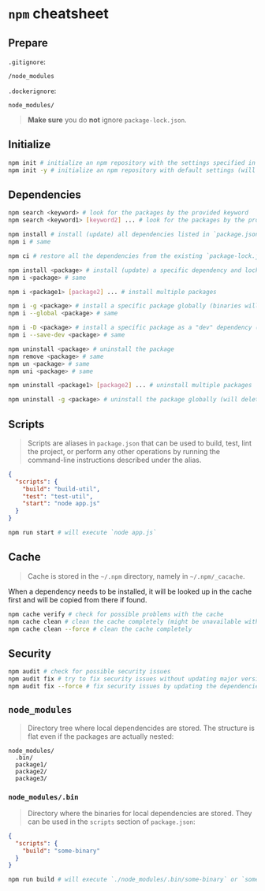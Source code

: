 # `npm` cheatsheet

## Prepare

`.gitignore`:

```
/node_modules
```

`.dockerignore`:

```
node_modules/
```

> **Make sure** you do **not** ignore `package-lock.json`.

## Initialize

```bash
npm init # initialize an npm repository with the settings specified in interactive mode
npm init -y # initialize an npm repository with default settings (will not ask anything)
```

## Dependencies

```bash
npm search <keyword> # look for the packages by the provided keyword
npm search <keyword1> [keyword2] ... # look for the packages by the provided keywords

npm install # install (update) all dependencies listed in `package.json` and lock their versions in `package-lock.json`
npm i # same

npm ci # restore all the dependencies from the existing `package-lock.json`

npm install <package> # install (update) a specific dependency and lock its version in `package-lock.json`
npm i <package> # same

npm i <package1> [package2] ... # install multiple packages

npm i -g <package> # install a specific package globally (binaries will be available everywhere if present)
npm i --global <package> # same

npm i -D <package> # install a specific package as a "dev" dependency (will add the dependency to the `devDependencies` section in `package.json`)
npm i --save-dev <package> # same

npm uninstall <package> # uninstall the package
npm remove <package> # same
npm un <package> # same
npm uni <package> # same

npm uninstall <package1> [package2] ... # uninstall multiple packages

npm uninstall -g <package> # uninstall the package globally (will delete the package from the global scope but will not affect the local installation)
```

## Scripts

> Scripts are aliases in `package.json` that can be used to build, test, lint the project, or perform any other operations by running the command-line instructions described under the alias.

```json
{
  "scripts": {
    "build": "build-util",
    "test": "test-util",
    "start": "node app.js"
  }
}
```

```bash
npm run start # will execute `node app.js`
```

## Cache

> Cache is stored in the `~/.npm` directory, namely in `~/.npm/_cacache`.

When a dependency needs to be installed, it will be looked up in the cache first and will be copied from there if found.

```bash
npm cache verify # check for possible problems with the cache
npm cache clean # clean the cache completely (might be unavailable without the `--force` option)
npm cache clean --force # clean the cache completely
```

## Security

```bash
npm audit # check for possible security issues
npm audit fix # try to fix security issues without updating major versions of the dependencies
npm audit fix --force # fix security issues by updating the dependencies even if they have breaking changes
```

## `node_modules`

> Directory tree where local dependencides are stored. The structure is flat even if the packages are actually nested:

```
node_modules/
  .bin/
  package1/
  package2/
  package3/
```

### `node_modules/.bin`

> Directory where the binaries for local dependencies are stored. They can be used in the `scripts` section of `package.json`:

```json
{
  "scripts": {
    "build": "some-binary"
  }
}
```

```bash
npm run build # will execute `./node_modules/.bin/some-binary` or `some-binary` if globally installed
```
